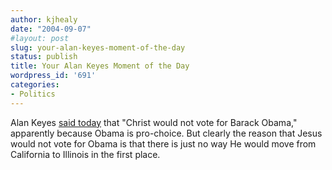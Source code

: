 ```yaml
---
author: kjhealy
date: "2004-09-07"
#layout: post
slug: your-alan-keyes-moment-of-the-day
status: publish
title: Your Alan Keyes Moment of the Day
wordpress_id: '691'
categories:
- Politics
---
```


Alan Keyes [said today](http://www.nbc5.com/politics/3712293/detail.html) that "Christ would not vote for Barack Obama," apparently because Obama is pro-choice. But clearly the reason that Jesus would not vote for Obama is that there is just no way He would move from California to Illinois in the first place.

